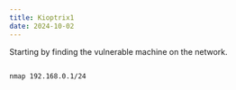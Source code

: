 ```yaml
---
title: Kioptrix1
date: 2024-10-02
---
```


Starting by finding the vulnerable machine on the network.

<code>
nmap 192.168.0.1/24
</code>
